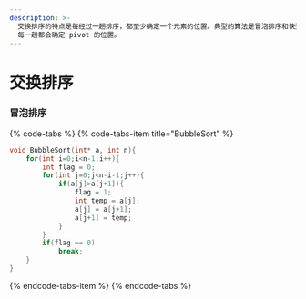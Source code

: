 ```yaml
---
description: >-
  交换排序的特点是每经过一趟排序，都至少确定一个元素的位置。典型的算法是冒泡排序和快速排序。冒泡排序经过一趟排序将会确定一个最大的元素，而快速排序
  每一趟都会确定 pivot 的位置。
---
```


# 交换排序

### 冒泡排序

{% code-tabs %}
{% code-tabs-item title="BubbleSort" %}
```c
void BubbleSort(int* a, int n){
    for(int i=0;i<n-1;i++){
        int flag = 0;
        for(int j=0;j<n-i-1;j++){
            if(a[j]>a[j+1]){
                flag = 1;
                int temp = a[j];
                a[j] = a[j+1];
                a[j+1] = temp;
            }
        }
        if(flag == 0)
            break;
    }
}
```
{% endcode-tabs-item %}
{% endcode-tabs %}

 

